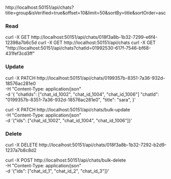 http://localhost:50151/api/chats?title=group&isVerified=true&offset=10&limit=50&sortBy=title&sortOrder=asc

### Read

curl -X GET http://localhost:50151/api/chats/018f3a8b-1b32-7299-e6f4-12398a7b6c5d
curl -X GET http://localhost:50151/api/chats
curl -X GET "http://localhost:50151/api/chats?chatId=01992530-617f-7546-bf68-431fef3cd3ff"

### Update

curl -X PATCH http://localhost:50151/api/chats/0199357b-8351-7a36-932d-18576ac281e0 \
-H "Content-Type: application/json" \
-d '{
"chatIds": ["chat_id_1002", "chat_id_1004", "chat_id_1006"]
"chatId": "0199357b-8351-7a36-932d-18576ac281e0",
"title": "sara",
}'

curl -X PATCH http://localhost:50151/api/chats/bulk-update \
-H "Content-Type: application/json" \
-d '{"ids": ["chat_id_1002", "chat_id_1004", "chat_id_1006"]}'


### Delete

curl -X DELETE http://localhost:50151/api/chats/018f3a8b-1b32-7292-b2d9-1237a7b8c8d2

curl -X POST http://localhost:50151/api/chats/bulk-delete \
-H "Content-Type: application/json" \
-d '{"ids": ["chat_id_1", "chat_id_2", "chat_id_3"]}'
